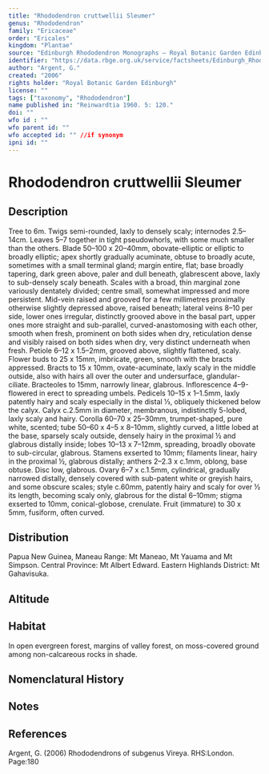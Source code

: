 ```yaml
---
title: "Rhododendron cruttwellii Sleumer"
genus: "Rhododendron"
family: "Ericaceae"
order: "Ericales"
kingdom: "Plantae"
source: "Edinburgh Rhododendron Monographs – Royal Botanic Garden Edinburgh"
identifier: "https://data.rbge.org.uk/service/factsheets/Edinburgh_Rhododendron_Monographs.xhtml"
author: "Argent, G."
created: "2006"
rights holder: "Royal Botanic Garden Edinburgh"
license: ""
tags: ["taxonomy", "Rhododendron"]
name published in: "Reinwardtia 1960. 5: 120."
doi: ""
wfo id : ""
wfo parent id: ""
wfo accepted id: "" //if synonym                      
ipni id: ""
---
```


                       

# Rhododendron cruttwellii Sleumer

## Description
Tree to 6m. Twigs semi-rounded, laxly to densely scaly; internodes 2.5–14cm. Leaves 5–7 together in tight pseudowhorls, with some much smaller than the others. Blade 50–100 x 20–40mm, obovate-elliptic or elliptic to broadly elliptic; apex shortly gradually acuminate, obtuse to broadly acute, sometimes with a small terminal gland; margin entire, flat; base broadly tapering, dark green above, paler and dull beneath, glabrescent above, laxly to sub-densely scaly beneath. Scales with a broad, thin marginal zone variously dentately divided; centre small, somewhat impressed and more persistent. Mid-vein raised and grooved for a few millimetres proximally otherwise slightly depressed above, raised beneath; lateral veins 8–10 per side, lower ones irregular, distinctly grooved above in the basal part, upper ones more straight and sub-parallel, curved-anastomosing with each other, smooth when fresh, prominent on both sides when dry, reticulation dense and visibly raised on both sides when dry, very distinct underneath when fresh. Petiole 6–12 x 1.5–2mm, grooved above, slightly flattened, scaly. Flower buds to 25 x 15mm, imbricate, green, smooth with the bracts appressed. Bracts to 15 x 10mm, ovate-acuminate, laxly scaly in the middle outside, also with hairs all over the outer and undersurface, glandular-ciliate. Bracteoles to 15mm, narrowly linear, glabrous. Inflorescence 4–9-flowered in erect to spreading umbels. Pedicels 10–15 x 1–1.5mm, laxly patently hairy and scaly especially in the distal 1⁄3, obliquely thickened below the calyx. Calyx c.2.5mm in diameter, membranous, indistinctly 5-lobed, laxly scaly and hairy. Corolla 60–70 x 25–30mm, trumpet-shaped, pure white, scented; tube 50–60 x 4–5 x 8–10mm, slightly curved, a little lobed at the base, sparsely scaly outside, densely hairy in the proximal ½ and glabrous distally inside; lobes 10–13 x 7–12mm, spreading, broadly obovate to sub-circular, glabrous. Stamens exserted to 10mm; filaments linear, hairy in the proximal ½, glabrous distally; anthers 2–2.3 x c.1mm, oblong, base obtuse. Disc low, glabrous. Ovary 6–7 x c.1.5mm, cylindrical, gradually narrowed distally, densely covered with sub-patent white or greyish hairs, and some obscure scales; style c.60mm, patently hairy and scaly for over ½ its length, becoming scaly only, glabrous for the distal 6–10mm; stigma exserted to 10mm, conical-globose, crenulate. Fruit (immature) to 30 x 5mm, fusiform, often curved.

## Distribution
Papua New Guinea, Maneau Range: Mt Maneao, Mt Yauama and Mt Simpson. Central Province: Mt Albert Edward. Eastern Highlands District: Mt Gahavisuka.

## Altitude


## Habitat
In open evergreen forest, margins of valley forest, on moss-covered ground among non-calcareous rocks in shade.

## Nomenclatural History

                       
## Notes


## References

Argent, G. (2006) Rhododendrons of subgenus Vireya. RHS:London. Page:180

